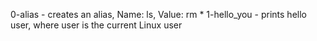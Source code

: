0-alias - creates an alias, Name: ls, Value: rm *
1-hello_you - prints hello user, where user is the current Linux user
